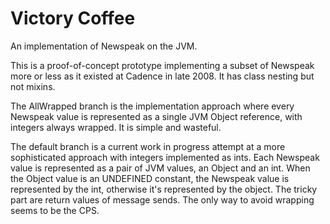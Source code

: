 # Victory Coffee #

An implementation of Newspeak on the JVM.

This is a proof-of-concept prototype implementing a subset of Newspeak
more or less as it existed at Cadence in late 2008. It has class
nesting but not mixins.

The AllWrapped branch is the implementation approach where every Newspeak value is represented as a single JVM Object reference, with integers always wrapped. It is simple and wasteful.

The default branch is a current work in progress attempt at a more sophisticated approach with integers implemented as ints. Each Newspeak value is represented as a pair of JVM values, an Object and an int. When the Object value is an UNDEFINED constant, the Newspeak value is represented by the int, otherwise it's represented by the object. The tricky part are return values of message sends. The only way to avoid wrapping seems to be the CPS.